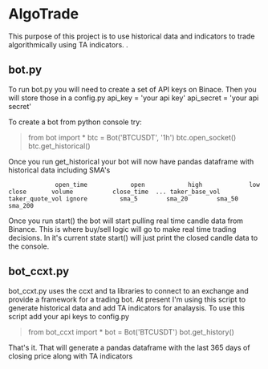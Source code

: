 # AlgoTrade

This purpose of this project is to use historical data and indicators to trade algorithmically using TA indicators. .

## bot.py

To run bot.py you will need to create a set of API keys on Binace.
Then you will store those in a config.py
api_key = 'your api key'
api_secret = 'your api secret'

To create a bot from python console try:
> from bot import *
> btc = Bot('BTCUSDT', '1h') 
> btc.open_socket()
> btc.get_historical()

Once you run get_historical your bot will now have pandas dataframe with historical data including SMA's 

                 open_time            open            high             low           close       volume           close_time  ... taker_base_vol  taker_quote_vol ignore         sma_5        sma_20        sma_50       sma_200

Once you run start() the bot will start pulling real time candle data from Binance. This is where buy/sell logic will go to make real time trading decisions.
In it's current state start() will just print the closed candle data to the console.

## bot_ccxt.py

bot_ccxt.py uses the ccxt and ta libraries to connect to an exchange and provide a framework for a trading bot.
At present I'm using this script to generate historical data and add TA indicators for analaysis. 
To use this script add your api keys to config.py 

> from bot_ccxt import *
> bot = Bot('BTCUSDT')
> bot.get_history()

That's it. That will generate a pandas dataframe with the last 365 days of closing price along with TA indicators
